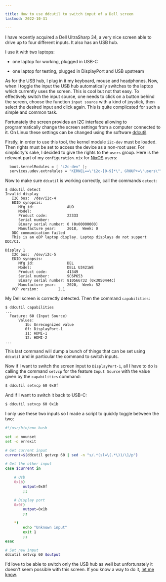 ```yaml
---

title: How to use ddcutil to switch input of a Dell screen
lastmod: 2022-10-31

---
```


I have recently acquired a Dell UltraSharp 34, a very nice screen able to drive
up to four different inputs. It also has an USB hub.

I use it with two laptops:

- one laptop for working, plugged in USB-C

- one laptop for testing, plugged in DisplayPort and USB upstream

As for the USB hub, I plug in it my keyboard, mouse and headphones. Now, when I
toggle the input the USB hub automatically switches to the laptop which
currently uses the screen. This is cool but not that easy. To effectively
switch the input source, one needs to click on a button behind the screen,
choose the function `input source` with a kind of joystick, then select the
desired input and click again. This is quite complicated for such a simple and
common task.

Fortunately the screen provides an I2C interface allowing to programmatically
change the screen settings from a computer connected to it. On Linux these
settings can be changed using the software [ddcutil](https://www.ddcutil.com/).

Firstly, in order to use this tool, the kernel module `i2c-dev` must be loaded.
Then rights must be set to access the device as a non-root user. For
simplicity's sake, I decided to give the rights to the `users` group. Here is
the relevant part of my `configuration.nix` for [NixOS](https://nixos.org)
users:

``` nix
  boot.kernelModules = [ "i2c-dev" ];
  services.udev.extraRules = "KERNEL==\"i2c-[0-9]*\", GROUP+=\"users\"";
```

Now to make sure `ddcutil` is working correctly, call the commands `detect`:

```
$ ddcutil detect
Invalid display
   I2C bus:  /dev/i2c-4
   EDID synopsis:
      Mfg id:               AUO
      Model:
      Product code:         22333
      Serial number:
      Binary serial number: 0 (0x00000000)
      Manufacture year:     2018,  Week: 0
   DDC communication failed
   This is an eDP laptop display. Laptop displays do not support DDC/CI.

Display 1
   I2C bus:  /dev/i2c-5
   EDID synopsis:
      Mfg id:               DEL
      Model:                DELL U3421WE
      Product code:         41349
      Serial number:        9C6P653
      Binary serial number: 810566732 (0x3050444c)
      Manufacture year:     2020,  Week: 52
   VCP version:         2.1
```

My Dell screen is correctly detected. Then the command `capabilities`:

```
$ ddcutil capabilities
...
  Feature: 60 (Input Source)
      Values:
         1b: Unrecognized value
         0f: DisplayPort-1
         11: HDMI-1
         12: HDMI-2
...
```

This last command will dump a bunch of things that can be set using `ddcutil`
and in particular the command to switch inputs.

Now if I want to switch the screen input to `DisplayPort-1`, all I have to do
is calling the command `setvcp` for the feature `Input Source` with the value
given by the `capabilities` command:

``` bash
$ ddcutil setvcp 60 0x0f
```

And if I want to switch it back to USB-C:

``` bash
$ ddcutil setvcp 60 0x1b
```

I only use these two inputs so I made a script to quickly toggle between the
two:

``` bash
#!/usr/bin/env bash

set -o nounset
set -o errexit

# Get current input
current=$(ddcutil getvcp 60 | sed -n "s/.*(sl=\(.*\))/\1/p")

# Get the other input
case $current in

    # Usb
    0x1b)
        output=0x0f
        ;;

    # Display port
    0x0f)
        output=0x1b
        ;;

    *)
        echo "Unknown input"
        exit 1
        ;;
esac

# Set new input
ddcutil setvcp 60 $output
```

I'd love to be able to switch only the USB hub as well but unfortunately it
doesn't seem possible with this screen. If you know a way to do it, [let me
know](/pages/contact.html).

